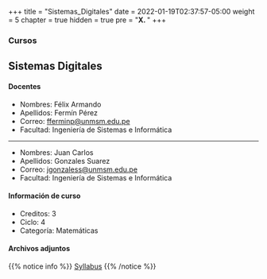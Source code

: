 +++
title = "Sistemas_Digitales"
date = 2022-01-19T02:37:57-05:00
weight = 5
chapter = true
hidden = true
pre = "<b>X. </b>"
+++

### Cursos

## Sistemas Digitales

#### Docentes
+ Nombres: Félix Armando
+ Apellidos: Fermín Pérez
+ Correo: fferminp@unmsm.edu.pe
+ Facultad: Ingeniería de Sistemas e Informática
---
+ Nombres: Juan Carlos
+ Apellidos: Gonzales Suarez
+ Correo: jgonzaless@unmsm.edu.pe
+ Facultad: Ingeniería de Sistemas e Informática
#### Información de curso
+ Creditos: 3
+ Ciclo: 4
+ Categoría: Matemáticas
#### Archivos adjuntos
{{% notice info %}}
[Syllabus](https://drive.google.com/uc?export=download&id=1TkM5zcWX3z63Gp6tppTbGY9BH0SbtAoF)
{{% /notice %}}